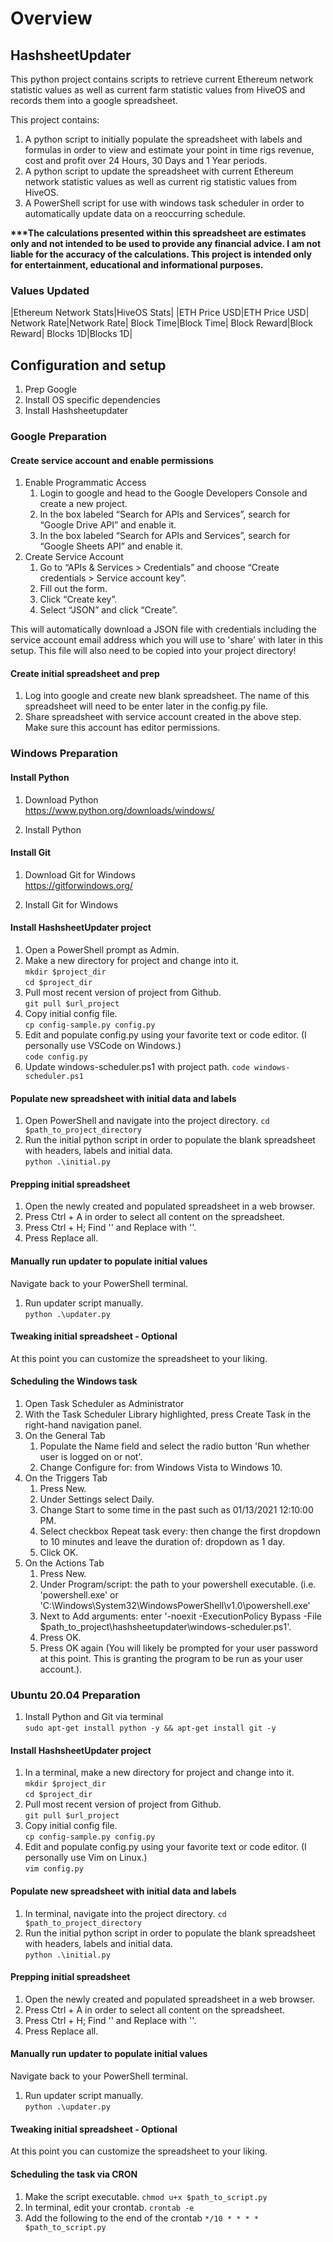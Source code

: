 # Overview
## HashsheetUpdater
This python project contains scripts to retrieve current Ethereum network statistic values as well as current farm statistic values from HiveOS and records them into a google spreadsheet.

This project contains:  
   1. A python script to initially populate the spreadsheet with labels and formulas in order to view and estimate your point in time rigs revenue, cost and profit over 24 Hours, 30 Days and 1 Year periods.
   1. A python script to update the spreadsheet with current Ethereum network statistic values as well as current rig statistic values from HiveOS.
   1. A PowerShell script for use with windows task scheduler in order to automatically update data on a reoccurring schedule.

**\*\*\*The calculations presented within this spreadsheet are estimates only and not intended to be used to provide any financial advice. I am not liable for the accuracy of the calculations. This project is intended only for entertainment, educational and informational purposes.**  

### Values Updated  
|Ethereum Network Stats|HiveOS Stats|
|ETH Price USD|ETH Price USD|
Network Rate|Network Rate|
Block Time|Block Time|
Block Reward|Block Reward|
Blocks 1D|Blocks 1D|

## Configuration and setup
   1. Prep Google
   1. Install OS specific dependencies
   1. Install Hashsheetupdater    

### Google Preparation
#### Create service account and enable permissions  
   1. Enable Programmatic Access
      1. Login to google and head to the Google Developers Console and create a new project.
      1. In the box labeled “Search for APIs and Services”, search for “Google Drive API” and enable it.
      1. In the box labeled “Search for APIs and Services”, search for “Google Sheets API” and enable it.
   1. Create Service Account
      1. Go to “APIs & Services > Credentials” and choose “Create credentials > Service account key”.
      1. Fill out the form.
      1. Click “Create key”.
      1. Select “JSON” and click “Create”.

This will automatically download a JSON file with credentials including the service account email address which you will use to 'share' with later in this setup. This file will also need to be copied into your project directory!

#### Create initial spreadsheet and prep  
   1. Log into google and create new blank spreadsheet. The name of this spreadsheet will need to be enter later in the config.py file.
   1. Share spreadsheet with service account created in the above step. Make sure this account has editor permissions.

### Windows Preparation
#### Install Python
   1. Download Python  
   https://www.python.org/downloads/windows/

   1. Install Python

#### Install Git
   1. Download Git for Windows  
   https://gitforwindows.org/

   1. Install Git for Windows

#### Install HashsheetUpdater project
   1. Open a PowerShell prompt as Admin.  
   1. Make a new directory for project and change into it.  
   `mkdir $project_dir`  
   `cd $project_dir`  
   1. Pull most recent version of project from Github.  
   `git pull $url_project`  
   1. Copy initial config file.  
   `cp config-sample.py config.py`  
   1. Edit and populate config.py using your favorite text or code editor. (I personally use VSCode on Windows.)  
   `code config.py`  
   1. Update windows-scheduler.ps1 with project path.
   `code windows-scheduler.ps1`
   
#### Populate new spreadsheet with initial data and labels  
   1. Open PowerShell and navigate into the project directory.
   `cd $path_to_project_directory`
   1. Run the initial python script in order to populate the blank spreadsheet with headers, labels and initial data.  
   `python .\initial.py`  

#### Prepping initial spreadsheet
   1. Open the newly created and populated spreadsheet in a web browser.  
   1. Press Ctrl + A in order to select all content on the spreadsheet.  
   1. Press Ctrl + H; Find '\' and Replace with ''.
   1. Press Replace all.

#### Manually run updater to populate initial values
Navigate back to your PowerShell terminal.  
   1. Run updater script manually.  
   `python .\updater.py `

#### Tweaking initial spreadsheet - Optional  
At this point you can customize the spreadsheet to your liking.

#### Scheduling the Windows task  
   1. Open Task Scheduler as Administrator  
   1. With the Task Scheduler Library highlighted, press Create Task in the right-hand navigation panel.  
   1. On the General Tab  
      1. Populate the Name field and select the radio button 'Run whether user is logged on or not'.  
      1. Change Configure for: from Windows Vista to Windows 10.  
   1. On the Triggers Tab  
      1. Press New.  
      1. Under Settings select Daily.   
      1. Change Start to some time in the past such as 01/13/2021 12:10:00 PM. 
      1. Select checkbox Repeat task every: then change the first dropdown to 10 minutes and leave the duration of: dropdown as 1 day.  
      1. Click OK.   
   1. On the Actions Tab  
      1. Press New.  
      1. Under Program/script: the path to your powershell executable. (i.e. 'powershell.exe' or 'C:\Windows\System32\WindowsPowerShell\v1.0\powershell.exe'  
      1. Next to Add arguments: enter '-noexit -ExecutionPolicy Bypass -File $path_to_project\hashsheetupdater\windows-scheduler.ps1'.  
      1. Press OK.  
      1. Press OK again (You will likely be prompted for your user password at this point. This is granting the program to be run as your user account.).  

### Ubuntu 20.04 Preparation  
   1.  Install Python and Git via terminal  
   `sudo apt-get install python -y && apt-get install git -y`

#### Install HashsheetUpdater project
   1. In a terminal, make a new directory for project and change into it.  
   `mkdir $project_dir`  
   `cd $project_dir`  
   1. Pull most recent version of project from Github.  
   `git pull $url_project`  
   1. Copy initial config file.  
   `cp config-sample.py config.py`  
   1. Edit and populate config.py using your favorite text or code editor. (I personally use Vim on Linux.)  
   `vim config.py`  
   
   
#### Populate new spreadsheet with initial data and labels  
   1. In terminal, navigate into the project directory.
   `cd $path_to_project_directory`
   1. Run the initial python script in order to populate the blank spreadsheet with headers, labels and initial data.  
   `python .\initial.py`  

#### Prepping initial spreadsheet
   1. Open the newly created and populated spreadsheet in a web browser.  
   1. Press Ctrl + A in order to select all content on the spreadsheet.  
   1. Press Ctrl + H; Find '\' and Replace with ''.
   1. Press Replace all.

#### Manually run updater to populate initial values
Navigate back to your PowerShell terminal.  
   1. Run updater script manually.  
   `python .\updater.py `

#### Tweaking initial spreadsheet - Optional  
At this point you can customize the spreadsheet to your liking.

#### Scheduling the task via CRON  
   1. Make the script executable.
   `chmod u+x $path_to_script.py`
   1. In terminal, edit your crontab.
   `crontab -e`
   1.  Add the following to the end of the crontab
   `*/10 * * * * $path_to_script.py`
